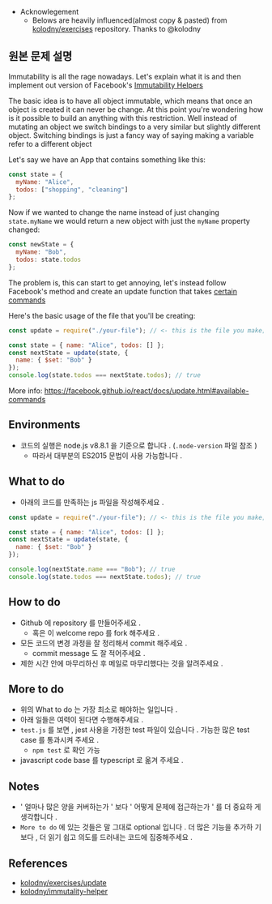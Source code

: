 * Acknowlegement
  * Belows are heavily influenced(almost copy & pasted) from
    [kolodny/exercises](https://github.com/kolodny/exercises/tree/master/update)
    repository. Thanks to @kolodny

## 원본 문제 설명

Immutability is all the rage nowadays. Let's explain what it is and then
implement out version of Facebook's
[Immutability Helpers](https://facebook.github.io/react/docs/update.html)

The basic idea is to have all object immutable, which means that once an object
is created it can never be change. At this point you're wondering how is it
possible to build an anything with this restriction. Well instead of mutating an
object we switch bindings to a very similar but slightly different object.
Switching bindings is just a fancy way of saying making a variable refer to a
different object

Let's say we have an App that contains something like this:

```js
const state = {
  myName: "Alice",
  todos: ["shopping", "cleaning"]
};
```

Now if we wanted to change the name instead of just changing `state.myName` we
would return a new object with just the `myName` property changed:

```js
const newState = {
  myName: "Bob",
  todos: state.todos
};
```

The problem is, this can start to get annoying, let's instead follow Facebook's
method and create an update function that takes
[certain commands](https://facebook.github.io/react/docs/update.html#available-commands)

Here's the basic usage of the file that you'll be creating:

```js
const update = require("./your-file"); // <- this is the file you make;

const state = { name: "Alice", todos: [] };
const nextState = update(state, {
  name: { $set: "Bob" }
});
console.log(state.todos === nextState.todos); // true
```

More info: https://facebook.github.io/react/docs/update.html#available-commands

## Environments

* 코드의 실행은 node.js v8.8.1 을 기준으로 합니다 . (`.node-version` 파일 참조 )
  * 따라서 대부분의 ES2015 문법이 사용 가능합니다 .

## What to do

* 아래의 코드를 만족하는 js 파일을 작성해주세요 .

```js
const update = require("./your-file"); // <- this is the file you make;

const state = { name: "Alice", todos: [] };
const nextState = update(state, {
  name: { $set: "Bob" }
});

console.log(nextState.name === "Bob"); // true
console.log(state.todos === nextState.todos); // true
```

## How to do

* Github 에 repository 를 만들어주세요 .
  * 혹은 이 welcome repo 를 fork 해주세요 .
* 모든 코드의 변경 과정을 잘 정리해서 commit 해주세요 .
  * commit message 도 잘 적어주세요 .
* 제한 시간 안에 마무리하신 후 메일로 마무리했다는 것을 알려주세요 .

## More to do

* 위의 What to do 는 가장 최소로 해야하는 일입니다 .
* 아래 일들은 여력이 된다면 수행해주세요 .
* `test.js` 를 보면 , jest 사용을 가정한 test 파일이 있습니다 . 가능한 많은 test
  case 를 통과시켜 주세요 .
  * `npm test` 로 확인 가능
* javascript code base 를 typescript 로 옮겨 주세요 .

## Notes

* ' 얼마나 많은 양을 커버하는가 ' 보다 ' 어떻게 문제에 접근하는가 ' 를 더 중요하
  게 생각합니다 .
* `More to do` 에 있는 것들은 말 그대로 optional 입니다 . 더 많은 기능을 추가하
  기보다 , 더 읽기 쉽고 의도를 드러내는 코드에 집중해주세요 .

## References

* [kolodny/exercises/update](https://github.com/kolodny/exercises/tree/master/update)
* [kolodny/immutality-helper](https://github.com/kolodny/immutability-helper)
